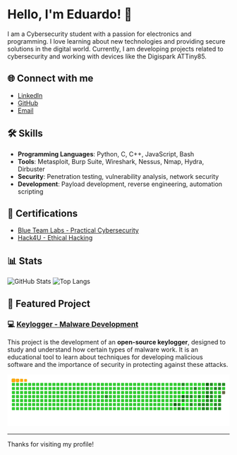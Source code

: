 # Hello, I'm Eduardo! 👋

I am a Cybersecurity student with a passion for electronics and programming. I love learning about new technologies and providing secure solutions in the digital world. Currently, I am developing projects related to cybersecurity and working with devices like the Digispark ATTiny85.

## 🌐 Connect with me
- [LinkedIn](https://www.linkedin.com/in/eduardo-pordomingo-ares-797462206/)
- [GitHub](https://github.com/xut-e)
- [Email](mailto:xut.workmail@gmail.com)

## 🛠️ Skills
- **Programming Languages**: Python, C, C++, JavaScript, Bash
- **Tools**: Metasploit, Burp Suite, Wireshark, Nessus, Nmap, Hydra, Dirbuster
- **Security**: Penetration testing, vulnerability analysis, network security
- **Development**: Payload development, reverse engineering, automation scripting

## 📜 Certifications
- [Blue Team Labs - Practical Cybersecurity](https://www.securityblue.team/)
- [Hack4U - Ethical Hacking](https://www.hack4u.io/)

## 📊 Stats
![GitHub Stats](https://github-readme-stats.vercel.app/api?username=xut-e&show_icons=true&hide_title=true&count_private=true&hide=prs)
![Top Langs](https://github-readme-stats.vercel.app/api/top-langs/?username=xut-e&layout=compact&hide_title=true&count_private=true)

## 🚀 Featured Project
### 💻 [Keylogger - Malware Development](https://github.com/xut-e/keylogger)
This project is the development of an **open-source keylogger**, designed to study and understand how certain types of malware work. It is an educational tool to learn about techniques for developing malicious software and the importance of security in protecting against these attacks.



![GitHub Snake](https://github.com/xut-e/xut-e/raw/main/ocean.gif)



---

Thanks for visiting my profile!

